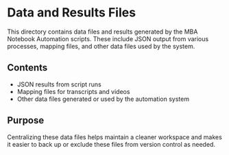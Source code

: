 # Data and Results Files

This directory contains data files and results generated by the MBA Notebook Automation scripts. These include JSON output from various processes, mapping files, and other data files used by the system.

## Contents

- JSON results from script runs
- Mapping files for transcripts and videos
- Other data files generated or used by the automation system

## Purpose

Centralizing these data files helps maintain a cleaner workspace and makes it easier to back up or exclude these files from version control as needed.
